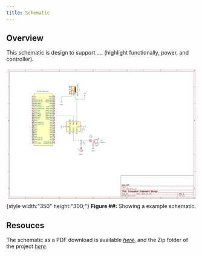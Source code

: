 ```yaml
---
title: Schematic
---
```


## Overview

This schematic is design to support .... (highlight functionally, power, and controller).


![schematic](SCH.jpg){style width:"350" height:"300;"}
**Figure ##:** Showing a example schematic.


## Resouces

The schematic as a PDF download is available [*here*](newSCH.png), and the Zip folder of the project [*here*](SCH.zip).
